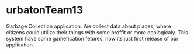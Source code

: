 # urbatonTeam13
Garbage Collection application.
We collect data about places, where citizens could utilize their things with some proffit or more ecologicaly. This system have some gamefication fetures, now its just first release of our application.
